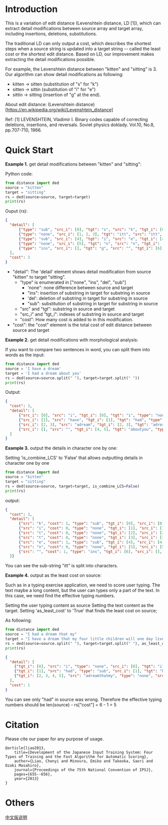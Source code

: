 Introduction
======
This is a variation of edit distance (Levenshtein distance, LD [1]), 
which can extract detail modifications between source array and target array, 
including insertions, deletions, substitutions.

The traditional LD can only output a cost, 
which describes the shortest steps when a source string is updated into a target string -- called the least cost or the shortest edit distance.
Based on LD, our improvement makes extracting the detail modifications possible.

For example, the Levenshtein distance between "kitten" and "sitting" is 3.
Our algorithm can show detail modifications as following:
- kitten → sitten (substitution of "s" for "k")
- sitten → sittin (substitution of "i" for "e")
- sittin → sitting (insertion of "g" at the end).

About edit distance:
(Levenshtein distance)[https://en.wikipedia.org/wiki/Levenshtein_distance]

Ref:
[1] LEVENSHTEIN, Vladimir I. Binary codes capable of correcting deletions, insertions, and reversals. Soviet physics doklady. Vol.10, No.8, pp.707-710, 1966.

Quick Start
======
**Example 1.** get detail modifications between "kitten" and "sitting":

Python code:
```python
from distance import ded
source = "kitten"
target = "sitting"
rs = ded(source=source, target=target)
print(rs)
```

Ouput (rs):
```json
{
  "detail": [
      {"type": "sub", "src_i": [0], "tgt": "s", "src": "k", "tgt_i": [0], "cost": 1}, 
      {"type": "none", "src_i": [1, 2, 3], "tgt": "itt", "src": "itt", "tgt_i": [1, 2, 3], "cost": 0}, 
      {"type": "sub", "src_i": [4], "tgt": "i", "src": "e", "tgt_i": [4], "cost": 1}, 
      {"type": "none", "src_i": [5], "tgt": "n", "src": "n", "tgt_i": [5], "cost": 0},
      {"type": "ins", "src_i": [], "tgt": "g", "src": "", "tgt_i": [6], "cost": 1}
  ], 
  "cost": 3
}
```

- "detail": The 'delail' element shows detail modification from source "kitten" to target "sitting".
    - "type" is enumerated in ["none", "ins", "del", "sub"]
        - 'none":  none difference between source and target
        - "ins": insertion of substring in target for substring in source
        - 'del': deletion of substring in target for substring in source
        - "sub": substitution of substring in target for substring in source
    - "src" and "tgt": substring in source and target
    - "src_i" and "tgt_i": indexes of substring in source and target
    - "cost": How many cost is added to in this modification.
- "cost": the "cost" element is the total cost of edit distance between source and target

**Example 2.** get detail modifications with morphological analysis:

If you want to compare two sentences in word, you can split them into words as the input:
```python
from distance import ded
source = 'I have a dream'
target = 'I had a dream about you'
rs = ded(source=source.split(" "), target=target.split(" "))
print(rs)
```

Output:
```json
{
  "cost": 3, 
  "detail": [
      {"src_i": [0], "src": "i", "tgt_i": [0], "tgt": "i", "type": "none", "cost": 0}, 
      {"src_i": [1], "src": "have", "tgt_i": [1], "tgt": "had", "type": "sub", "cost": 1}, 
      {"src_i": [2, 3], "src": "adream", "tgt_i": [2, 3], "tgt": "adream", "type": "none", "cost": 0}, 
      {"src_i": [], "src": "", "tgt_i": [4, 5], "tgt": "aboutyou", "type": "ins", "cost": 2}
  ]
}
```

**Example 3.** output the details in character one by one:

Setting 'is_combine_LCS' to 'False' that allows outputting details in character one by one

```python
from distance import ded
source = "kitten"
target = "sitting"
rs = ded(source=source, target=target, is_combine_LCS=False)
print(rs)
```

output:

```json
{
  "cost": 3, 
  "detail": [
      {"src": "k", "cost": 1, "type": "sub", "tgt_i": [0], "src_i": [0], "tgt": "s"}, 
      {"src": "i", "cost": 0, "type": "none", "tgt_i": [1], "src_i": [1], "tgt": "i"}, 
      {"src": "t", "cost": 0, "type": "none", "tgt_i": [2], "src_i": [2], "tgt": "t"}, 
      {"src": "t", "cost": 0, "type": "none", "tgt_i": [3], "src_i": [3], "tgt": "t"}, 
      {"src": "e", "cost": 1, "type": "sub", "tgt_i": [4], "src_i": [4], "tgt": "i"}, 
      {"src": "n", "cost": 0, "type": "none", "tgt_i": [5], "src_i": [5], "tgt": "n"}, 
      {"src": "", "cost": 1, "type": "ins", "tgt_i": [6], "src_i": [], "tgt": "g"}
  ]}

```
You can see the sub-string "itt" is split into characters.


**Example 4.** output as the least cost on source:

Such as in a typing exercise application, we need to score user typing.
The text maybe a long content, but the user can types only a part of the text.
In this case, we need find the effective typing numbers.

Setting the user typing content as source
Setting the text content as the target.
Setting 'as_least_cost' to 'True' that finds the least cost on source;


As following:

```python
from distance import ded
source = "I had a dream that my"
target = "I have a dream that my four little children will one day live in a nation where they will not be judged by the color of their skin, but by the content of their character."
rs = ded(source=source.split(" "), target=target.split(" "), as_least_cost=True)
print(rs)
```

```json
{
  "detail": [
    {"tgt_i": [0], "src": "i", "type": "none", "src_i": [0], "tgt": "i", "cost": 0}, 
    {"tgt_i": [1], "src": "had", "type": "sub", "src_i": [1], "tgt": "have", "cost": 1}, 
    {"tgt_i": [2, 3, 4, 5], "src": "adreamthatmy", "type": "none", "src_i": [2, 3, 4, 5], "tgt": "adreamthatmy", "cost": 0}
  ], 
  "cost": 1
}

```
You can see only "had" in source was wrong.
Therefore the effective typing numbers should be len(source) - rs["cost"] = 6 - 1 = 5

Citation
======
Please cite our paper for any purpose of usage.
```text
@article{liao2013,
    title={Development of the Japanese Input Training System: Four Types of Training and the Fast Algorithm for Automatic Scoring},
    author={Liao, Chenyi and Minoura, Emiko and Takeoka, Saori and Ozaki Masahiro},
    journal={Proceedings of the 75th National Convention of IPSJ},
    pages={655--656},
    year={2013}
}
```

Others
======
[中文版说明](https://liaocy.net/2018/20180703-detaileditdistance/)